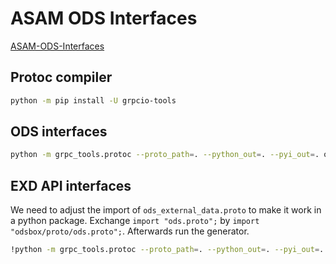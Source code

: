 # ASAM ODS Interfaces

[ASAM-ODS-Interfaces](https://github.com/asam-ev/ASAM-ODS-Interfaces.git)

## Protoc compiler

``` sh
python -m pip install -U grpcio-tools
```

## ODS interfaces

``` sh
python -m grpc_tools.protoc --proto_path=. --python_out=. --pyi_out=. odsbox/proto/ods.proto odsbox/proto/ods_notification.proto odsbox/proto/ods_security.proto
```

## EXD API interfaces

We need to adjust the import of `ods_external_data.proto` to make it work in a python package.
Exchange `import "ods.proto";` by `import "odsbox/proto/ods.proto";`. Afterwards run the generator.

``` sh
!python -m grpc_tools.protoc --proto_path=. --python_out=. --pyi_out=. --grpc_python_out=. odsbox/proto/ods_external_data.proto
```
